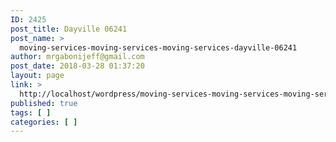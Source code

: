 ```yaml
---
ID: 2425
post_title: Dayville 06241
post_name: >
  moving-services-moving-services-moving-services-dayville-06241
author: mrgabonijeff@gmail.com
post_date: 2018-03-28 01:37:20
layout: page
link: >
  http://localhost/wordpress/moving-services-moving-services-moving-services-dayville-06241/
published: true
tags: [ ]
categories: [ ]
---
```

